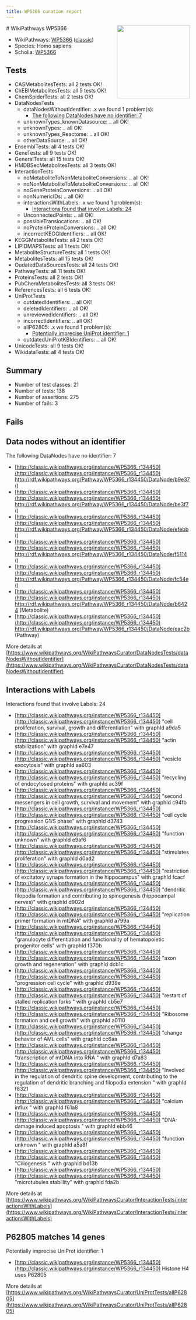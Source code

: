 ```yaml
---
title: WP5366 curation report
---
```


<img style="float: right; width: 200px" src="https://upload.wikimedia.org/wikipedia/commons/thumb/8/83/Wplogo_with_text_500.png/640px-Wplogo_with_text_500.png" />
# WikiPathways WP5366

* WikiPathways: [WP5366](https://wikipathways.org/pathways/WP5366) ([classic](https://classic.wikipathways.org/instance/WP5366))
* Species: Homo sapiens
* Scholia: [WP5366](https://scholia.toolforge.org/wikipathways/WP5366)
## Tests
* CASMetabolitesTests: all 2 tests OK!
* ChEBIMetabolitesTests: all 5 tests OK!
* ChemSpiderTests: all 2 tests OK!
* DataNodesTests
    * dataNodesWithoutIdentifier: .x we found 1 problem(s):
        * [The following DataNodes have no identifier: 7](#d2d32fa6)
    * unknownTypes_knownDatasource: .. all OK!
    * unknownTypes: .. all OK!
    * unknownTypes_Reactome: .. all OK!
    * otherDataSource: .. all OK!
* EnsemblTests: all 4 tests OK!
* GeneTests: all 9 tests OK!
* GeneralTests: all 15 tests OK!
* HMDBSecMetabolitesTests: all 3 tests OK!
* InteractionTests
    * noMetaboliteToNonMetaboliteConversions: .. all OK!
    * noNonMetaboliteToMetaboliteConversions: .. all OK!
    * noGeneProteinConversions: .. all OK!
    * nonNumericIDs: .. all OK!
    * interactionsWithLabels: .x we found 1 problem(s):
        * [Interactions found that involve Labels: 24](#fe97a8db)
    * UnconnectedPoints: .. all OK!
    * possibleTranslocations: .. all OK!
    * noProteinProteinConversions: .. all OK!
    * incorrectKEGGIdentifiers: .. all OK!
* KEGGMetaboliteTests: all 2 tests OK!
* LIPIDMAPSTests: all 1 tests OK!
* MetaboliteStructureTests: all 1 tests OK!
* MetabolitesTests: all 15 tests OK!
* OudatedDataSourcesTests: all 24 tests OK!
* PathwayTests: all 11 tests OK!
* ProteinsTests: all 2 tests OK!
* PubChemMetabolitesTests: all 3 tests OK!
* ReferencesTests: all 6 tests OK!
* UniProtTests
    * outdatedIdentifiers: .. all OK!
    * deletedIdentifiers: .. all OK!
    * unreviewedIdentifiers: .. all OK!
    * incorrectIdentifiers: .. all OK!
    * allP62805: .x we found 1 problem(s):
        * [Potentially imprecise UniProt identifier: 1](#5bee1cf3)
    * outdatedUniProtKBIdentifiers: .. all OK!
* UnicodeTests: all 9 tests OK!
* WikidataTests: all 4 tests OK!


## Summary

* Number of test classes: 21
* Number of tests: 138
* Number of assertions: 275
* Number of fails: 3

## Fails

<a name="d2d32fa6" />

## Data nodes without an identifier

The following DataNodes have no identifier: 7

* [http://classic.wikipathways.org/instance/WP5366_r134450](http://classic.wikipathways.org/instance/WP5366_r134450) http://rdf.wikipathways.org/Pathway/WP5366_r134450/DataNode/b9e37 ()
* [http://classic.wikipathways.org/instance/WP5366_r134450](http://classic.wikipathways.org/instance/WP5366_r134450) http://rdf.wikipathways.org/Pathway/WP5366_r134450/DataNode/be3f7 ()
* [http://classic.wikipathways.org/instance/WP5366_r134450](http://classic.wikipathways.org/instance/WP5366_r134450) http://rdf.wikipathways.org/Pathway/WP5366_r134450/DataNode/efebb ()
* [http://classic.wikipathways.org/instance/WP5366_r134450](http://classic.wikipathways.org/instance/WP5366_r134450) http://rdf.wikipathways.org/Pathway/WP5366_r134450/DataNode/f5114 ()
* [http://classic.wikipathways.org/instance/WP5366_r134450](http://classic.wikipathways.org/instance/WP5366_r134450) http://rdf.wikipathways.org/Pathway/WP5366_r134450/DataNode/fc54e ()
* [http://classic.wikipathways.org/instance/WP5366_r134450](http://classic.wikipathways.org/instance/WP5366_r134450) http://rdf.wikipathways.org/Pathway/WP5366_r134450/DataNode/b6424 (Metabolite)
* [http://classic.wikipathways.org/instance/WP5366_r134450](http://classic.wikipathways.org/instance/WP5366_r134450) http://rdf.wikipathways.org/Pathway/WP5366_r134450/DataNode/eac2b (Pathway)


More details at [https://www.wikipathways.org/WikiPathwaysCurator/DataNodesTests/dataNodesWithoutIdentifier](https://www.wikipathways.org/WikiPathwaysCurator/DataNodesTests/dataNodesWithoutIdentifier)

<a name="fe97a8db" />

## Interactions with Labels

Interactions found that involve Labels: 24

* [http://classic.wikipathways.org/instance/WP5366_r134450](http://classic.wikipathways.org/instance/WP5366_r134450) "cell proliferation, survival, 
growth and differentiation" with graphId a9da5
* [http://classic.wikipathways.org/instance/WP5366_r134450](http://classic.wikipathways.org/instance/WP5366_r134450) "actin stabilization" with graphId e7e47
* [http://classic.wikipathways.org/instance/WP5366_r134450](http://classic.wikipathways.org/instance/WP5366_r134450) "vesicle exocytosis" with graphId aa603
* [http://classic.wikipathways.org/instance/WP5366_r134450](http://classic.wikipathways.org/instance/WP5366_r134450) "recycling of 
endocytosed proteins" with graphId ac39f
* [http://classic.wikipathways.org/instance/WP5366_r134450](http://classic.wikipathways.org/instance/WP5366_r134450) "second messengers in cell growth, 
survival and movement" with graphId c94fb
* [http://classic.wikipathways.org/instance/WP5366_r134450](http://classic.wikipathways.org/instance/WP5366_r134450) "cell cycle progression
G1/S phase" with graphId d3743
* [http://classic.wikipathways.org/instance/WP5366_r134450](http://classic.wikipathways.org/instance/WP5366_r134450) "function unknown" with graphId e9af6
* [http://classic.wikipathways.org/instance/WP5366_r134450](http://classic.wikipathways.org/instance/WP5366_r134450) "stimulates proliferation" with graphId d0ad2
* [http://classic.wikipathways.org/instance/WP5366_r134450](http://classic.wikipathways.org/instance/WP5366_r134450) "restriction of excitatory 
synaps formation in the 
hippocampus" with graphId fcacf
* [http://classic.wikipathways.org/instance/WP5366_r134450](http://classic.wikipathways.org/instance/WP5366_r134450) "dendritic filopodia formation 
and contributing to spinogenesis
(hippocampal nerves)" with graphId d902d
* [http://classic.wikipathways.org/instance/WP5366_r134450](http://classic.wikipathways.org/instance/WP5366_r134450) "replication primer 
formation in mtDNA" with graphId a799a
* [http://classic.wikipathways.org/instance/WP5366_r134450](http://classic.wikipathways.org/instance/WP5366_r134450) "granulocyte differentiation 
and functionality of hematopoietic 
progenitor cells" with graphId f370b
* [http://classic.wikipathways.org/instance/WP5366_r134450](http://classic.wikipathways.org/instance/WP5366_r134450) "axon growth and
regeneration" with graphId dcb1c
* [http://classic.wikipathways.org/instance/WP5366_r134450](http://classic.wikipathways.org/instance/WP5366_r134450) "progression
cell cycle" with graphId d939e
* [http://classic.wikipathways.org/instance/WP5366_r134450](http://classic.wikipathways.org/instance/WP5366_r134450) "restart of stalled 
replication forks " with graphId cb5e7
* [http://classic.wikipathways.org/instance/WP5366_r134450](http://classic.wikipathways.org/instance/WP5366_r134450) "Ribosome formation
and cell growth" with graphId a0110
* [http://classic.wikipathways.org/instance/WP5366_r134450](http://classic.wikipathways.org/instance/WP5366_r134450) "change behavior of
AML cells" with graphId cc6aa
* [http://classic.wikipathways.org/instance/WP5366_r134450](http://classic.wikipathways.org/instance/WP5366_r134450) "transcription of 
mtDNA into RNA " with graphId d7a83
* [http://classic.wikipathways.org/instance/WP5366_r134450](http://classic.wikipathways.org/instance/WP5366_r134450) "Involved in the regulation of dendritic spine 
development, contributing to the regulation 
of dendritic branching and filopodia extension " with graphId f8321
* [http://classic.wikipathways.org/instance/WP5366_r134450](http://classic.wikipathways.org/instance/WP5366_r134450) "calcium influx " with graphId f61a8
* [http://classic.wikipathways.org/instance/WP5366_r134450](http://classic.wikipathways.org/instance/WP5366_r134450) "DNA-damage induced
apoptosis " with graphId ebb46
* [http://classic.wikipathways.org/instance/WP5366_r134450](http://classic.wikipathways.org/instance/WP5366_r134450) "function 
unknown " with graphId a5a8f
* [http://classic.wikipathways.org/instance/WP5366_r134450](http://classic.wikipathways.org/instance/WP5366_r134450) "Ciliogenesis " with graphId bd13b
* [http://classic.wikipathways.org/instance/WP5366_r134450](http://classic.wikipathways.org/instance/WP5366_r134450) "microtubules stabillity" with graphId fda2b


More details at [https://www.wikipathways.org/WikiPathwaysCurator/InteractionTests/interactionsWithLabels](https://www.wikipathways.org/WikiPathwaysCurator/InteractionTests/interactionsWithLabels)

<a name="5bee1cf3" />

## P62805 matches 14 genes

Potentially imprecise UniProt identifier: 1

* [http://classic.wikipathways.org/instance/WP5366_r134450](http://classic.wikipathways.org/instance/WP5366_r134450) Histone H4 uses P62805


More details at [https://www.wikipathways.org/WikiPathwaysCurator/UniProtTests/allP62805](https://www.wikipathways.org/WikiPathwaysCurator/UniProtTests/allP62805)

